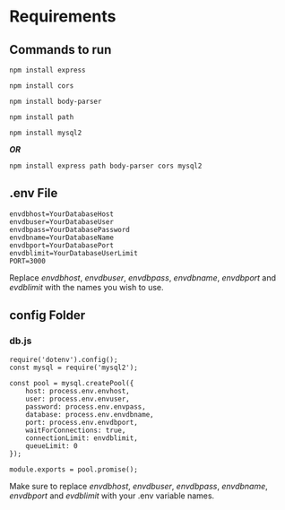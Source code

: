 # Requirements

## Commands to run

`npm install express`

`npm install cors`

`npm install body-parser`

`npm install path`

`npm install mysql2`

***OR***

`npm install express path body-parser cors mysql2`

## .env File

```
envdbhost=YourDatabaseHost
envdbuser=YourDatabaseUser
envdbpass=YourDatabasePassword
envdbname=YourDatabaseName
envdbport=YourDatabasePort
envdblimit=YourDatabaseUserLimit
PORT=3000
```
Replace _envdbhost_, _envdbuser_, _envdbpass_, _envdbname_, _envdbport_ and _evdblimit_ with the names you wish to use.

## config Folder
### db.js

```
require('dotenv').config();
const mysql = require('mysql2');

const pool = mysql.createPool({
    host: process.env.envhost,
    user: process.env.envuser,
    password: process.env.envpass,
    database: process.env.envdbname,
    port: process.env.envdbport,
    waitForConnections: true,
    connectionLimit: envdblimit,
    queueLimit: 0
});

module.exports = pool.promise();
```
Make sure to replace _envdbhost_, _envdbuser_, _envdbpass_, _envdbname_, _envdbport_ and _evdblimit_ with your .env variable names.
